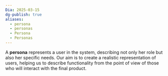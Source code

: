 ```yaml
---
Dia: 2025-03-15
dg-publish: true
aliases:
  - persona
  - personas
  - Persona
  - Personas
---
```

A **persona** represents a user in the system, describing not only her role but also her specific needs. Our aim is to create a realistic representation of users, helping us to describe functionality from the point of view of those who will interact with the final product.